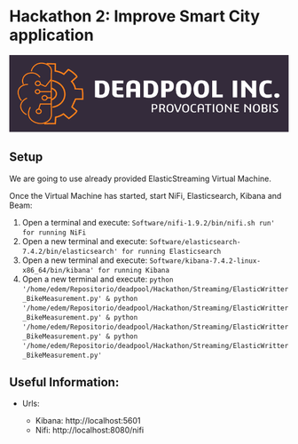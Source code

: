 # Hackathon 2: Improve Smart City application

![Exercise architecture](Hackathon/img/hackaton_logo.png)

## Setup

We are  going to use already provided ElasticStreaming Virtual Machine.

Once the Virtual Machine has started, start NiFi, Elasticsearch, Kibana and Beam:

1. Open a terminal and execute: `Software/nifi-1.9.2/bin/nifi.sh run' for running NiFi`
2. Open a new terminal and execute: `Software/elasticsearch-7.4.2/bin/elasticsearch' for running Elasticsearch`
3. Open a new terminal and execute: `Software/kibana-7.4.2-linux-x86_64/bin/kibana' for running Kibana`
4. Open a new terminal and execute: 
    `python '/home/edem/Repositorio/deadpool/Hackathon/Streaming/ElasticWritter_BikeMeasurement.py' &
     python '/home/edem/Repositorio/deadpool/Hackathon/Streaming/ElasticWritter_BikeMeasurement.py' &
     python '/home/edem/Repositorio/deadpool/Hackathon/Streaming/ElasticWritter_BikeMeasurement.py' &
     python '/home/edem/Repositorio/deadpool/Hackathon/Streaming/ElasticWritter_BikeMeasurement.py'`
     

## Useful Information:

* Urls:

	* Kibana: http://localhost:5601
	* Nifi:   http://localhost:8080/nifi




